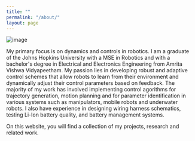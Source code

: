 ```yaml
---
title: ""
permalink: "/about/"
layout: page
---
```


![image](/assets/websiteProfile_small.png)  

My primary focus is on dynamics and controls in robotics. I am a graduate of the Johns Hopkins University with a MSE in Robotics and with a bachelor's degree in Electrical and Electronics Engineering from Amrita Vishwa Vidyapeetham. My passion lies in developing robust and adaptive control schemes that allow robots to learn from their environment and dynamically adjust their control parameters based on feedback. The majority of my work has involved implementing control agorithms for trajectory generation, motion planning and for parameter identification in various systems such as manipulators, mobile robots and underwater robots. I also have experience in designing wiring harness schematics, testing Li-Ion battery quality, and battery management systems. 

On this website, you will find a collection of my projects, research and related work.



